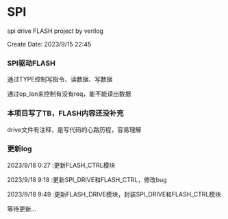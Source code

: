 # SPI
spi drive FLASH project by verilog

Create Date: 2023/9/15 22:45

### SPI驱动FLASH
通过TYPE控制写指令、读数据、写数据

通过op_len来控制有没有req，能不能读出数据

### 本项目写了TB，FLASH内容还没补充
drive文件有注释，是写代码的心路历程，容易理解

### 更新log
2023/9/18  0:27  :更新FLASH_CTRL模块

2023/9/18 9:18  :更新SPI_DRIVE和FLASH_CTRL，修改bug

2023/9/18 9:49  :更新FLASH_DRIVE模块，封装SPI_DRIVE和FLASH_CTRL模块

等待更新...
